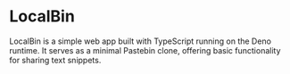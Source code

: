# LocalBin

LocalBin is a simple web app built with TypeScript running on the Deno runtime. 
It serves as a minimal Pastebin clone, offering basic functionality for sharing 
text snippets.